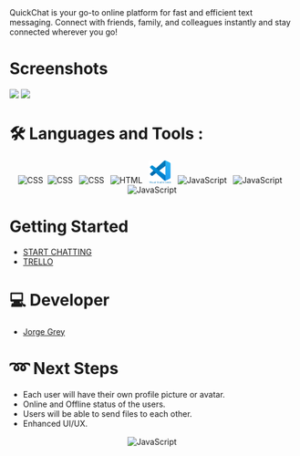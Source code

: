 <p align="center">
<img width="655" alt="" src="Screenshot 2024-05-03 at 4.51.55 PM.png">
</p>  
QuickChat is your go-to online platform for fast and efficient text messaging. Connect with friends, family, and colleagues instantly and stay connected wherever you go!



# Screenshots
<img src="Screenshot 2024-05-06 at 4.15.24 PM (2).png">

<img src="Screenshot 2024-05-06 at 4.29.29 PM (2).png">


# :hammer_and_wrench: Languages and Tools :
<div align="center">
<img src="https://github.com/jg0087/colored-icons/blob/master/public/icons/mongodb/mongodb-horizontal.svg"  title="CSS3" alt="CSS" width="40" height="40"/>&nbsp;&nbsp;<img src="https://github.com/jg0087/colored-icons/blob/master/public/icons/reactjs/reactjs.svg"  title="CSS3" alt="CSS" width="40" height="40"/>&nbsp;&ensp;<img src="https://github.com/jg0087/colored-icons/blob/master/public/icons/expressjs/expressjs-wordmark.svg"  title="CSS3" alt="CSS" width="40" height="40"/>&nbsp;&ensp;<img src="https://github.com/jg0087/colored-icons/blob/master/public/icons/nodejs/nodejs-horizontal.svg" title="HTML5" alt="HTML" width="40" height="40"/>&nbsp;&ensp;<img src="https://github.com/devicons/devicon/blob/master/icons/vscode/vscode-original-wordmark.svg" title="JavaScript" alt="JavaScript" width="40" height="40"/>&nbsp;&ensp;<img src="https://user-images.githubusercontent.com/25181517/192108374-8da61ba1-99ec-41d7-80b8-fb2f7c0a4948.png" title="JavaScript" alt="JavaScript" width="40" height="40"/>&nbsp;&ensp;<img src="https://github.com/jg0087/colored-icons/blob/master/public/icons/bootstrap/bootstrap.svg" title="JavaScript" alt="JavaScript" width="40" height="40"/>&nbsp;&ensp;<img src="https://cdn.brighttalk.com/ams/california/images/channel/19357/image_840418.png" title="JavaScript" alt="JavaScript" width="40" height="40"/>&nbsp;
</div>


# Getting Started
- [START CHATTING](https://quick-chat-7326a39f07ee.herokuapp.com/)
- [TRELLO](https://trello.com/b/OkV93MX9/quick-chat)


# :computer: Developer
- [Jorge Grey](https://github.com/jg0087)


# :loop: Next Steps
- Each user will have their own profile picture or avatar.
- Online and Offline status of the users.
- Users will be able to send files to each other.
- Enhanced UI/UX.


<p align="center">
<img src="https://forthebadge.com/images/badges/built-with-love.png" title="JavaScript" alt="JavaScript" width="100" height="20" align="center"/>&nbsp;</p> 
</p> 

